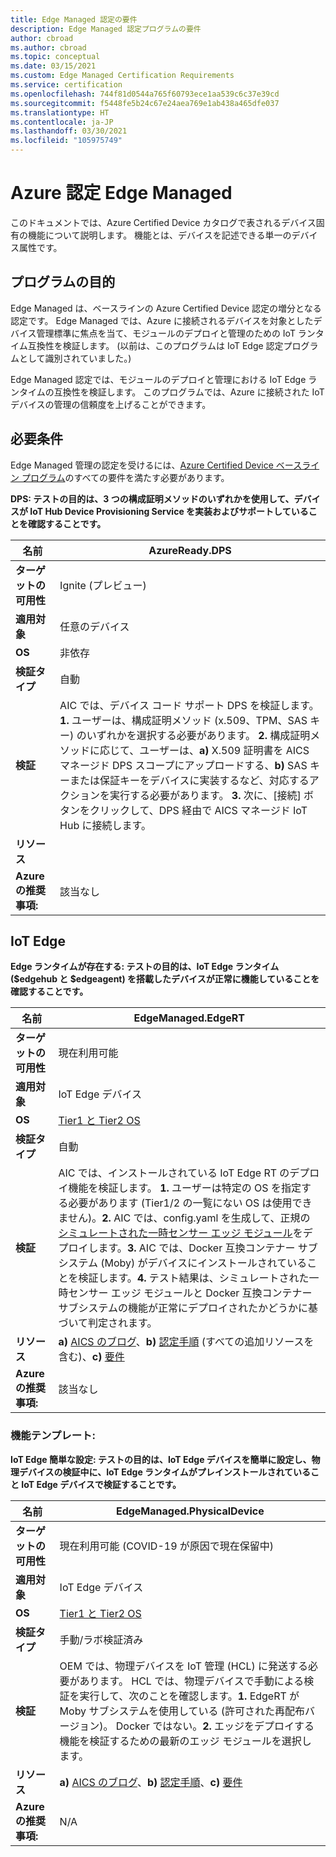 ```yaml
---
title: Edge Managed 認定の要件
description: Edge Managed 認定プログラムの要件
author: cbroad
ms.author: cbroad
ms.topic: conceptual
ms.date: 03/15/2021
ms.custom: Edge Managed Certification Requirements
ms.service: certification
ms.openlocfilehash: 744f81d0544a765f60793ece1aa539c6c37e39cd
ms.sourcegitcommit: f5448fe5b24c67e24aea769e1ab438a465dfe037
ms.translationtype: HT
ms.contentlocale: ja-JP
ms.lasthandoff: 03/30/2021
ms.locfileid: "105975749"
---
```

# <a name="azure-certification-edge-managed"></a>Azure 認定 Edge Managed 

このドキュメントでは、Azure Certified Device カタログで表されるデバイス固有の機能について説明します。 機能とは、デバイスを記述できる単一のデバイス属性です。 

## <a name="program-purpose"></a>プログラムの目的

Edge Managed は、ベースラインの Azure Certified Device 認定の増分となる認定です。 Edge Managed では、Azure に接続されるデバイスを対象としたデバイス管理標準に焦点を当て、モジュールのデプロイと管理のための IoT ランタイム互換性を検証します。 (以前は、このプログラムは IoT Edge 認定プログラムとして識別されていました。) 

Edge Managed 認定では、モジュールのデプロイと管理における IoT Edge ランタイムの互換性を検証します。 このプログラムでは、Azure に接続された IoT デバイスの管理の信頼度を上げることができます。

## <a name="requirements"></a>必要条件

Edge Managed 管理の認定を受けるには、[Azure Certified Device ベースライン プログラム](.\program-requirements-azure-certified-device.md)のすべての要件を満たす必要があります。

**DPS: テストの目的は、3 つの構成証明メソッドのいずれかを使用して、デバイスが IoT Hub Device Provisioning Service を実装およびサポートしていることを確認することです。**

| **名前**                | AzureReady.DPS                                               |
| ----------------------- | ------------------------------------------------------------ |
| **ターゲットの可用性** | Ignite (プレビュー)                                                |
| **適用対象**          | 任意のデバイス                                      |
| **OS**                  | 非依存                                                     |
| **検証タイプ**     | 自動                                                    |
| **検証**          | AIC では、デバイス コード サポート DPS を検証します。 **1.** ユーザーは、構成証明メソッド (x.509、TPM、SAS キー) のいずれかを選択する必要があります。 **2.** 構成証明メソッドに応じて、ユーザーは、**a)** X.509 証明書を AICS マネージド DPS スコープにアップロードする、**b)** SAS キーまたは保証キーをデバイスに実装するなど、対応するアクションを実行する必要があります。 **3.** 次に、[接続] ボタンをクリックして、DPS 経由で AICS マネージド IoT Hub に接続します。                                                    |
| **リソース**           |                                                      |
| **Azure の推奨事項:**     | 該当なし                                                    |

## <a name="iot-edge"></a>IoT Edge

**Edge ランタイムが存在する: テストの目的は、IoT Edge ランタイム ($edgehub と $edgeagent) を搭載したデバイスが正常に機能していることを確認することです。**

| **名前**                | EdgeManaged.EdgeRT                                               |
| ----------------------- | ------------------------------------------------------------ |
| **ターゲットの可用性** | 現在利用可能                                                          |
| **適用対象**          | IoT Edge デバイス                                                   |
| **OS**                  | [Tier1 と Tier2 OS](../iot-edge/support.md)                                                     |
| **検証タイプ**     | 自動                                                    |
| **検証**          | AIC では、インストールされている IoT Edge RT のデプロイ機能を検証します。 **1.** ユーザーは特定の OS を指定する必要があります (Tier1/2 の一覧にない OS は使用できません)。**2.** AIC では、config.yaml を生成して、正規の [シミュレートされた一時センサー エッジ モジュール](https://azuremarketplace.microsoft.com/en-us/marketplace/apps/azure-iot.simulated-temperature-sensor?tab=Overview)をデプロイします。**3.** AIC では、Docker 互換コンテナー サブシステム (Moby) がデバイスにインストールされていることを検証します。**4.** テスト結果は、シミュレートされた一時センサー エッジ モジュールと Docker 互換コンテナー サブシステムの機能が正常にデプロイされたかどうかに基づいて判定されます。                                                    |
| **リソース**           | **a)** [AICS のブログ](https://azure.microsoft.com/en-in/blog/expanding-azure-iot-certification-service-to-support-azure-iot-edge-device-certification/)、**b)** [認定手順](./overview.md) (すべての追加リソースを含む)、**c)** [要件](./program-requirements-azure-certified-device.md) |
| **Azure の推奨事項:**     | 該当なし                                                    |

### <a name="capability-template"></a>機能テンプレート:

**IoT Edge 簡単な設定: テストの目的は、IoT Edge デバイスを簡単に設定し、物理デバイスの検証中に、IoT Edge ランタイムがプレインストールされていること IoT Edge デバイスで検証することです。**

| **名前**                | EdgeManaged.PhysicalDevice                                             |
| ----------------------- | ------------------------------------------------------------ |
| **ターゲットの可用性** | 現在利用可能 (COVID-19 が原因で現在保留中)                                            |
| **適用対象**          | IoT Edge デバイス                                                   |
| **OS**                  | [Tier1 と Tier2 OS](../iot-edge/support.md)                                                     |
| **検証タイプ**     | 手動/ラボ検証済み                                                    |
| **検証**          | OEM では、物理デバイスを IoT 管理 (HCL) に発送する必要があります。 HCL では、物理デバイスで手動による検証を実行して、次のことを確認します。**1.** EdgeRT が Moby サブシステムを使用している (許可された再配布バージョン)。 Docker ではない。**2.** エッジをデプロイする機能を検証するための最新のエッジ モジュールを選択します。                                                     |
| **リソース**           | **a)** [AICS のブログ](https://azure.microsoft.com/en-in/blog/expanding-azure-iot-certification-service-to-support-azure-iot-edge-device-certification/)、**b)** [認定手順](./overview.md)、**c)** [要件](./program-requirements-azure-certified-device.md) |
| **Azure の推奨事項:**     | N/A                                                    |